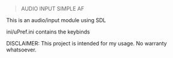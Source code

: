 > AUDIO
> INPUT
SIMPLE AF

This is an audio/input module using SDL

ini/uPref.ini contains the keybinds


DISCLAIMER:
This project is intended for my usage. No warranty whatsoever.
